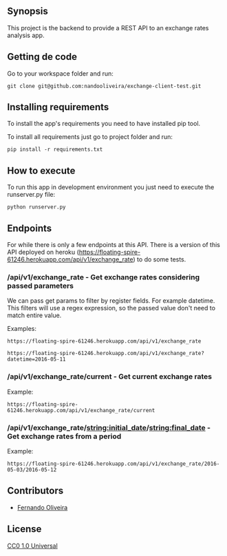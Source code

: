 ## Synopsis

This project is the backend to provide a REST API to an exchange rates analysis app.

## Getting de code

Go to your workspace folder and run:

```
git clone git@github.com:nandooliveira/exchange-client-test.git
```

## Installing requirements

To install the app's requirements you need to have installed pip tool.

To install all requirements just go to project folder and run:

```
pip install -r requirements.txt
```

## How to execute

To run this app in development environment you just need to execute the runserver.py file:

```
python runserver.py
```

## Endpoints

For while there is only a few endpoints at this API. There is a version of this API deployed on heroku (https://floating-spire-61246.herokuapp.com/api/v1/exchange_rate) to do some tests.

### /api/v1/exchange_rate - Get exchange rates considering passed parameters

We can pass get params to filter by register fields. For example datetime. This filters will use a regex expression, so the passed value don't need to match entire value.

Examples:
```
https://floating-spire-61246.herokuapp.com/api/v1/exchange_rate
```

```
https://floating-spire-61246.herokuapp.com/api/v1/exchange_rate?datetime=2016-05-11
```

### /api/v1/exchange_rate/current - Get current exchange rates

Example:

```
https://floating-spire-61246.herokuapp.com/api/v1/exchange_rate/current
```

### /api/v1/exchange_rate/<string:initial_date>/<string:final_date> - Get exchange rates from a period

Example:

```
https://floating-spire-61246.herokuapp.com/api/v1/exchange_rate/2016-05-03/2016-05-12
```


## Contributors

* [Fernando Oliveira](https://github.com/nandooliveira)

## License

[CC0 1.0 Universal](https://github.com/nandooliveira/exchange-client-test/blob/master/LICENSE)
